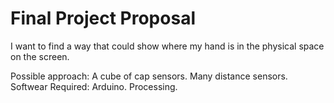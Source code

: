 

# Final Project Proposal

I want to find a way that could show where my hand is in the physical space on the screen.

Possible approach: 
  A cube of cap sensors.
  Many distance sensors.
Softwear Required:
  Arduino.
  Processing.
